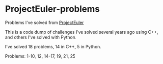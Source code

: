 # ProjectEuler-problems
Problems I've solved from [ProjectEuler](https://projecteuler.net/archives)

This is a code dump of challenges I've solved several years ago using C++, and others I've solved with Python.

I've solved 18 problems, 14 in C++, 5 in Python.

Problems: 1-10, 12, 14-17, 19, 21, 25
